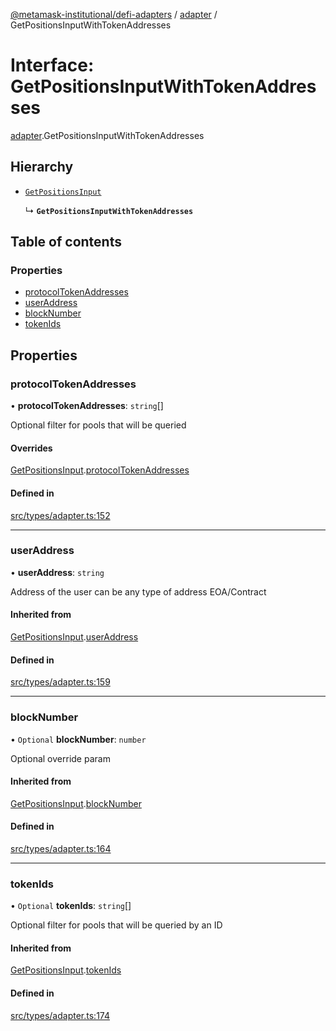 [@metamask-institutional/defi-adapters](../README.md) / [adapter](../modules/adapter.md) / GetPositionsInputWithTokenAddresses

# Interface: GetPositionsInputWithTokenAddresses

[adapter](../modules/adapter.md).GetPositionsInputWithTokenAddresses

## Hierarchy

- [`GetPositionsInput`](adapter.GetPositionsInput.md)

  ↳ **`GetPositionsInputWithTokenAddresses`**

## Table of contents

### Properties

- [protocolTokenAddresses](adapter.GetPositionsInputWithTokenAddresses.md#protocoltokenaddresses)
- [userAddress](adapter.GetPositionsInputWithTokenAddresses.md#useraddress)
- [blockNumber](adapter.GetPositionsInputWithTokenAddresses.md#blocknumber)
- [tokenIds](adapter.GetPositionsInputWithTokenAddresses.md#tokenids)

## Properties

### protocolTokenAddresses

• **protocolTokenAddresses**: `string`[]

Optional filter for pools that will be queried

#### Overrides

[GetPositionsInput](adapter.GetPositionsInput.md).[protocolTokenAddresses](adapter.GetPositionsInput.md#protocoltokenaddresses)

#### Defined in

[src/types/adapter.ts:152](https://github.com/consensys-vertical-apps/mmi-defi-adapters/blob/main/src/types/adapter.ts#L152)

___

### userAddress

• **userAddress**: `string`

Address of the user can be any type of address EOA/Contract

#### Inherited from

[GetPositionsInput](adapter.GetPositionsInput.md).[userAddress](adapter.GetPositionsInput.md#useraddress)

#### Defined in

[src/types/adapter.ts:159](https://github.com/consensys-vertical-apps/mmi-defi-adapters/blob/main/src/types/adapter.ts#L159)

___

### blockNumber

• `Optional` **blockNumber**: `number`

Optional override param

#### Inherited from

[GetPositionsInput](adapter.GetPositionsInput.md).[blockNumber](adapter.GetPositionsInput.md#blocknumber)

#### Defined in

[src/types/adapter.ts:164](https://github.com/consensys-vertical-apps/mmi-defi-adapters/blob/main/src/types/adapter.ts#L164)

___

### tokenIds

• `Optional` **tokenIds**: `string`[]

Optional filter for pools that will be queried by an ID

#### Inherited from

[GetPositionsInput](adapter.GetPositionsInput.md).[tokenIds](adapter.GetPositionsInput.md#tokenids)

#### Defined in

[src/types/adapter.ts:174](https://github.com/consensys-vertical-apps/mmi-defi-adapters/blob/main/src/types/adapter.ts#L174)

